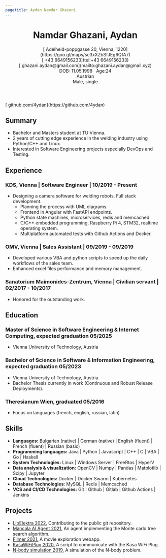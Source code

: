 ```yaml
---
pagetitle: Aydan Namdar Ghazani
...
```

<!-- <script src="https://kit.fontawesome.com/e611f8d768.js" crossorigin="anonymous"  data-auto-a11y="true"></script> -->
<script src="https://use.fontawesome.com/releases/v6.0.0/js/all.js" data-auto-a11y="true" ></script>
<link rel="stylesheet" href="https://fonts.googleapis.com/css?family=Arimo">

<!-- # Aydan Namdar Ghazani -->
<header>
  <h1>Namdar Ghazani, Aydan</h1>
  <span><p>
  [<i class="fa-solid fa-map-location"></i>&nbsp;Adelheid-poppgasse 20, Vienna, 1220](https://goo.gl/maps/sc3xXZbSfJEg6QfA7)</br>
  [<i class="fa-solid fa-phone"></i>&nbsp;+43 6649156233](tel:+43 6649156233)</br>
  [<i class="fas fa-envelope"></i>&nbsp;ghazani.aydan@gmail.com](mailto:ghazani.aydan@gmail.xyz)</br>
  DOB: 11.05.1998 &nbsp; Age:24</br>
  Austrian</br>
  Male, single
  </p>
  </span>
</header>

<span>
[<i class="fa-brands fa-github fa-lg"></i>&nbsp;github.com/4ydan](https://github.com/4ydan)&nbsp;&nbsp;
</span>

## Summary

* Bachelor and Masters student at TU Vienna.
* 2 years of cutting edge experience in the welding industry using Python/C++ and Linux.
* Interested in Software Engineering projects especially DevOps and Testing.

## Experience

### KDS, Vienna | Software Engineer | 10/2019 - Present

* Designing a camera software for welding robots. Full stack development.
  * Planning the process with UML diagrams.
  * Frontend in Angular with FastAPI endpoints.
  * Python state machines, microservices, redis and memcached.
  * C/C++ embedded programming, Raspberry Pi 4, STM32, realtime operating system.
  * Multiplatform automated tests with Github Actions and Docker.

### OMV, Vienna | Sales Assistant | 09/2019 - 09/2019

* Developed various VBA and python scripts to speed up the daily workflows of the sales team.
* Enhanced excel files performance and memory management.

### Sanatorium Maimonides-Zentrum, Vienna | Civilian servant | 02/2017 - 10/2017

* Honored for the outstanding work.

## Education

### Master of Science in Software Engineering & Internet Computing, expected graduation 05/2025

* Vienna University of Technology, Austria

### Bachelor of Science in Software & Information Engineering, expected graduation 05/2023

* Vienna University of Technology, Austria
* Bachelor Thesis currently in work (Continuous and Robust Release Deployments).

### Theresianum Wien, graduated 05/2016

* Focus on languages (french, english, russian, latin)


## Skills

* **Languages:** Bulgarian (native) | German (native) | English (fluent) | French (fluent) | Russian (basic)
* **Programming languages:** Java | Python | Javascript | C++ | C | VBA | Go | Haskell
* **System Technologies:** Linux | Windows Server | FreeRtos | HyperV
* **Data analysis & visualization:** OpenCV | Numpy | Pandas | Matplotlib | Scipy | Jupyter
* **Cloud Technologies:** Docker | Docker Swarm | Kubernetes
* **Database Technologies**: MySQL | Redis | Memcached
* **VCS and CI/CD Technologies:** Git | Github | Gitlab | Github Actions | Jenkins

## Projects

* [LibElektra 2022.](https://github.com/ElektraInitiative/libelektra) Contributing to the public git repository.
* [Mancala AI Agent 2021.](https://github.com/4ydan/Mancala-MCTS-Agent) An agent implementing the Monte carlo tree search algorithm.
* [Filmer 2021.](https://github.com/CodeExpertss/MovieTinder) A movie exploration webapp.
* [KasaWiFiPlug 2020.](https://github.com/4ydan/KasaWiFiPlug) A script to communicate with the Kasa WiFi Plug.
* [N-body simulation 2019.](https://github.com/4ydan/n-body-simulation) A simulation of the N-body problem.
